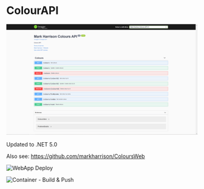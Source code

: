 # ColourAPI

![](docs/imgColourAPI1.png)

Updated to .NET 5.0

Also see: <https://github.com/markharrison/ColoursWeb>

![WebApp Deploy](https://github.com/markharrison/ColoursAPI/workflows/WebApp%20Deploy/badge.svg)

![Container - Build & Push](https://github.com/markharrison/ColoursAPI/workflows/Container%20-%20Build%20&%20Push/badge.svg)
